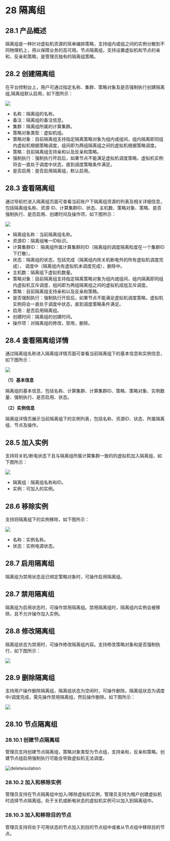 # 28 隔离组

## 28.1 产品概述

隔离组是一种针对虚拟机资源的简单编排策略，支持组内或组之间的实例分散到不同物理机上，用以保障业务的高可用。节点隔离组，支持设置虚拟机和节点的亲和，反亲和策略，是管理员独有的隔离组策略。

## 28.2 创建隔离组

在平台控制台上，用户可通过指定名称、集群、策略对象及是否强制执行创建隔离组,隔离组默认启用，如下图所示：

![](../images/userguide/createisolation.png)

- 名称：隔离组的名称。
- 备注：隔离组的备注信息。
- 集群：隔离组所属的计算集群。
- 策略对象类型：虚拟机组。
- 策略对象：目前隔离组支持指定隔离策略对象为组内或组间，组内隔离即同组内虚拟机根据策略调度，组间即为两组隔离组之间的虚拟机根据策略调度。
- 策略：目前隔离组支持亲和以及反亲和策略。
- 强制执行：强制执行开启后，如果节点不能满足虚拟机调度策略，虚拟机实例将会一直处于调度中状态，直到调度策略条件满足。
- 是否启用：是否启用隔离组，默认启用。

## 28.3 查看隔离组

通过导航栏进入隔离组页面可查看当前账户下隔离组资源的列表及相关详细信息，包括隔离组名称、资源 ID、计算集群ID、状态、主机数、策略对象、策略、是否强制执行、是否启用、创建时间及操作项，如下图所示：

![](../images/userguide/isolationlist.png)

- 隔离组名称：当前隔离组名称。
- 资源ID：隔离组唯一ID标识。
- 计算集群ID： 隔离组所属计算集群的ID（隔离组的调度隔离粒度在一个集群ID下打散）。
- 状态：隔离组的状态，包括完成（隔离组内除关机断电外的所有虚拟机调度完成）， 调度中（隔离组内有虚拟机未调度完成），删除中。
- 主机数：隔离组下虚拟机数量。
- 策略对象：目前隔离组支持指定隔离策略对象为组内或组间，组内隔离即同组内虚拟机互斥调度，组间即为两组隔离组之间的虚拟机成组互斥调度。
- 策略：目前隔离组支持亲和以及反亲和策略。
- 是否强制执行：强制执行开启后，如果节点不能满足虚拟机调度策略，虚拟机实例将会一直处于调度中状态，直到调度策略条件满足。
- 启用：是否启用隔离组。
- 创建时间：隔离组的创建时间。
- 操作项：对隔离组的修改，禁用，删除。

## 28.4 查看隔离组详情

通过隔离组名称进入隔离组详情页面可查看当前隔离组下的基本信息和实例信息，如下图所示：

![](../images/userguide/isolationdetail.png)

**（1）基本信息**

隔离组的基本信息，包括名称、计算集群、计算集群ID、策略、策略对象、实例数量、强制执行、是否启用、状态。

**（2）实例信息**

隔离组详情页展示当前隔离组下的实例列表，包括名称、资源ID、状态、所属隔离组、节点及操作。

## 28.5 加入实例

支持将关机/断电状态下且与隔离组所属计算集群一致的的虚拟机加入隔离组，如下图所示：

![](../images/userguide/addinstance.png)

- 隔离组：隔离组名称和ID。
- 实例：可加入的实例。

## 28.6 移除实例

支持将隔离组下的实例移除，如下图所示：

![](../images/userguide/deleteinstance.png)

- 名称：实例名称。
- 状态：实例电源状态。

## 28.7 启用隔离组

隔离组为禁用状态且已绑定策略对象时，可操作启用隔离组。

## 28.7 禁用隔离组

隔离组为启用状态时，可操作禁用隔离组。禁用隔离组时，隔离组内实例会被移除，且不允许操作加入实例。

## 28.8 修改隔离组

隔离组状态为禁用时，可操作修改隔离组内容。支持修改策略对象和是否强制执行，如下图所示：

![](../images/userguide/updateisolation.png)

## 28.9 删除隔离组

支持用户操作删除隔离组，隔离组状态为空闲时，可操作删除。隔离组状态为调度中/调度完成，需先操作禁用隔离组，然后操作删除。如下图所示：

![](../images/userguide/deleteisolation.png)

## 28.10 节点隔离组

### 28.10.1 创建节点隔离组

管理员支持创建节点隔离组，策略对象类型为节点组，支持亲和，反亲和策略。创建节点组启用强制执行可能会导致虚拟机无法调度。

![deleteisolation](../images/userguide/createnodeisolation.png)

### 28.10.2 加入和移除实例

管理员支持在节点隔离组中加入/移除虚拟机实例，管理员支持为租户创建虚拟机时选择节点隔离组。处于关机或断电状态的虚拟机实例可以加入到隔离组中。


### 28.10.3 加入和移除目的节点

管理员支持将处于可用状态的节点加入到目的节点组中或者从节点组中移除目的节点。

